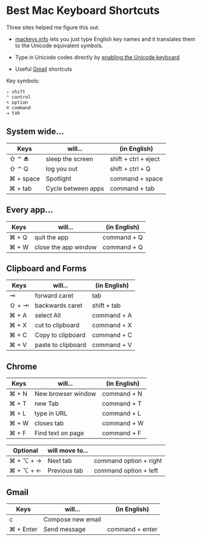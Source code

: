 Best Mac Keyboard Shortcuts
===========================
Three sites helped me figure this out:

* [mackeys.info][1] lets you just type English key names and it
  translates them to the Unicode equivalent symbols.

* Type in Unicode codes directly by [enabling the Unicode keyboard][2]

* Useful [Gmail][3] shortcuts 

Key symbols:

	⇧ shift
	⌃ control 
	⌥ option 
	⌘ command 
	⇥ tab

System wide...
--------------

|Keys        | will...             | (in English)          |
|------------|---------------------|-----------------------|
| ⇧ ⌃ ⏏      | sleep the screen    | shift + ctrl + eject  |
| ⇧ ⌃ Q      | log you out         | shift + ctrl + Q      |
| ⌘ + space  | Spotlight           | command + space       |
| ⌘ + tab    | Cycle between apps  | command + tab         |


Every app...
------------

|Keys    | will...              | (in English)          |
|--------|----------------------|-----------------------|
| ⌘ + Q  | quit the app         | command + Q           |
| ⌘ + W  | close the app window | command + Q           |


Clipboard and Forms
-------------------

|Keys    | will...             | (in English)          |
|--------|---------------------|-----------------------|
| ⇥      | forward caret       | tab                   |
| ⇧ + ⇥  | backwards caret     | shift + tab           |
| ⌘ + A  | select All          | command + A           |
| ⌘ + X  | cut to clipboard    | command + X           |
| ⌘ + C  | Copy to clipboard   | command + C           |
| ⌘ + V  | paste to clipboard  | command + V           |


Chrome
------

|Keys    | will...              | (in English)          |
|--------|----------------------|-----------------------|
| ⌘ + N  | New browser window   | command + N           |
| ⌘ + T  | new Tab              | command + T           |
| ⌘ + L  | type in URL          | command + L           |
| ⌘ + W  | closes tab           | command + W           |
| ⌘ + F  | Find text on page    | command + F           |

| Optional  | will move to...   |                        |
|-----------|-------------------|------------------------|
| ⌘ + ⌥ + → | Next tab          | command option + right |
| ⌘ + ⌥ + ← | Previous tab      | command option + left  |


Gmail
------

|Keys       | will...              | (in English)     |
|-----------|----------------------|------------------|
| c         | Compose new email    |                  |
| ⌘ + Enter | Send message         | command + enter  |



[1]: http://mackeys.info 
[2]: http://apple.stackexchange.com/questions/4074/what-do-i-type-to-produce-the-command-symbol-in-mac-os-x
[3]: https://support.google.com/mail/answer/6594?hl=en
